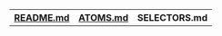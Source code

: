 <table>
<tr>
<th><a href="./README.md">README.md</a></th>
<th><a href="./ATOMS.md">ATOMS.md</a></th>
<th>SELECTORS.md</th>
</tr>
</table>

<br />
